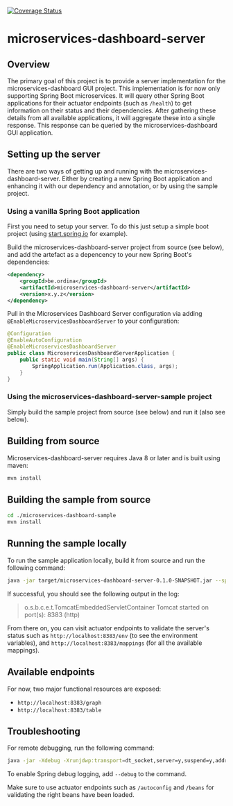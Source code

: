 [![Coverage Status](https://coveralls.io/repos/github/ordina-jworks/microservices-dashboard-server/badge.svg?branch=master)](https://coveralls.io/github/ordina-jworks/microservices-dashboard-server?branch=master)

# microservices-dashboard-server

## Overview

The primary goal of this project is to provide a server implementation for the microservices-dashboard GUI project.
This implementation is for now only supporting Spring Boot microservices.
It will query other Spring Boot applications for their actuator endpoints (such as ```/health```) to get information on their status and their dependencies.
After gathering these details from all available applications, it will aggregate these into a single response.
This response can be queried by the microservices-dashboard GUI application.

## Setting up the server

There are two ways of getting up and running with the microservices-dashboard-server.
Either by creating a new Spring Boot application and enhancing it with our dependency and annotation, or by using the sample project.

### Using a vanilla Spring Boot application

First you need to setup your server. To do this just setup a simple boot project (using [start.spring.io](start.spring.io) for example).

Build the microservices-dashboard-server project from source (see below), and add the artefact as a depencency to your new Spring Boot's dependencies:

```xml
<dependency>
	<groupId>be.ordina</groupId>
	<artifactId>microservices-dashboard-server</artifactId>
	<version>x.y.z</version>
</dependency>
```

Pull in the Microservices Dashboard Server configuration via adding `@EnableMicroservicesDashboardServer` to your configuration:

```java
@Configuration
@EnableAutoConfiguration
@EnableMicroservicesDashboardServer
public class MicroservicesDashboardServerApplication {
	public static void main(String[] args) {
		SpringApplication.run(Application.class, args);
	}
}
```

### Using the microservices-dashboard-server-sample project

Simply build the sample project from source (see below) and run it (also see below).

## Building from source

Microservices-dashboard-server requires Java 8 or later and is built using maven:

```bash
mvn install
```

## Building the sample from source

```bash
cd ./microservices-dashboard-sample
mvn install
```

## Running the sample locally

To run the sample application locally, build it from source and run the following command:

```bash
java -jar target/microservices-dashboard-server-0.1.0-SNAPSHOT.jar --spring.config.location=../microservices-dashboard-server-configuration/microservices-dashboard-server.yml
```

If successful, you should see the following output in the log:

> o.s.b.c.e.t.TomcatEmbeddedServletContainer Tomcat started on port(s): 8383 (http)

From there on, you can visit actuator endpoints to validate the server's status such as ```http://localhost:8383/env``` (to see the environment variables), and ```http://localhost:8383/mappings``` (for all the available mappings).

## Available endpoints

For now, two major functional resources are exposed:

- ```http://localhost:8383/graph```
- ```http://localhost:8383/table```

## Troubleshooting

For remote debugging, run the following command:

```bash
java -jar -Xdebug -Xrunjdwp:transport=dt_socket,server=y,suspend=y,address=5005 target/microservices-dashboard-server-0.1.0-SNAPSHOT.jar --spring.config.location=../microservices-dashboard-server-configuration/microservices-dashboard-server.yml
```

To enable Spring debug logging, add ```--debug``` to the command.

Make sure to use actuator endpoints such as ```/autoconfig``` and ```/beans``` for validating the right beans have been loaded.
